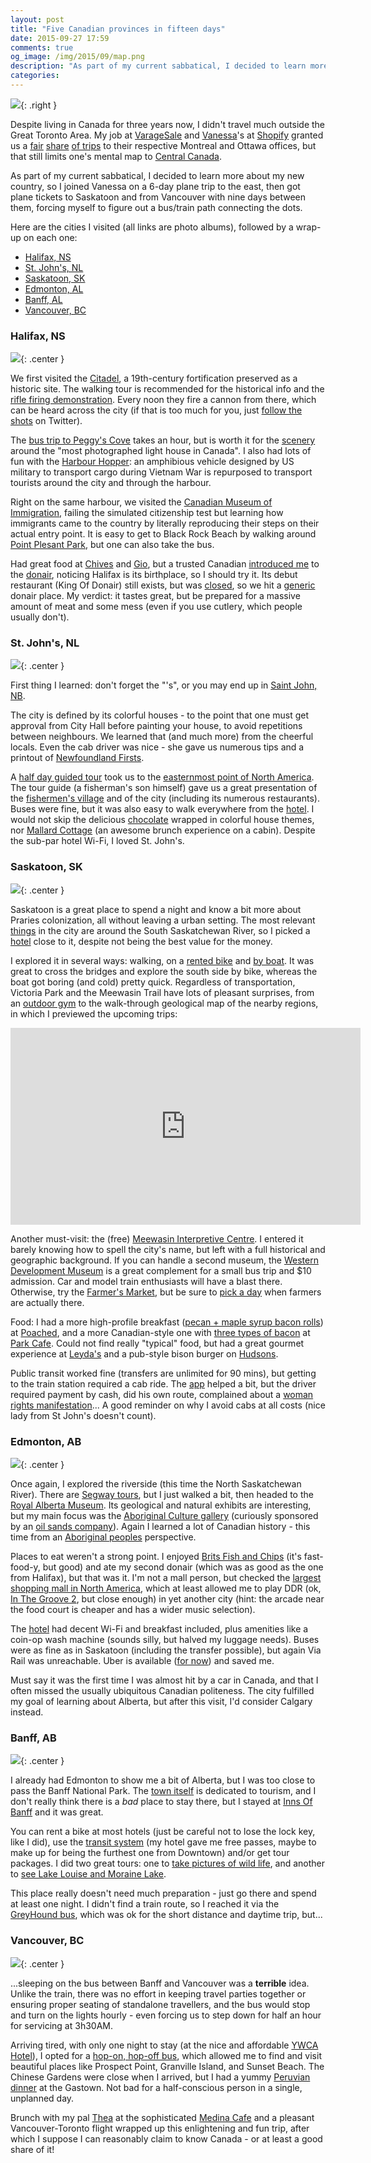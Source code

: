 ```yaml
---
layout: post
title: "Five Canadian provinces in fifteen days"
date: 2015-09-27 17:59
comments: true
og_image: /img/2015/09/map.png
description: "As part of my current sabbatical, I decided to learn more about Canada. This is a wrap-up on this 6-city, 5-province trip"
categories:
---
```


![](/img/2015/09/map.png){: .right }

Despite living in Canada for three years now, I didn't travel much outside the Great Toronto Area. My job at [VarageSale][1] and [Vanessa][2]'s at [Shopify][3] granted us a [fair][4] [share][5] [of trips][6] to their respective Montreal and Ottawa offices, but that still limits one's mental map to [Central Canada][7].

As part of my current sabbatical, I decided to learn more about my new country, so I joined Vanessa on a 6-day plane trip to the east, then got plane tickets to Saskatoon and from Vancouver with nine days between them, forcing myself to figure out a bus/train path connecting the dots.

Here are the cities I visited (all links are photo albums), followed by a wrap-up on each one:

- [Halifax, NS][8]
- [St. John's, NL][9]
- [Saskatoon, SK][10]
- [Edmonton, AL][11]
- [Banff, AL][12]
- [Vancouver, BC][13]

<!--more-->

### Halifax, NS

![](/img/2015/09/halifax.jpg){: .center }

We first visited the [Citadel][45], a 19th-century fortification preserved as a historic site. The walking tour is recommended for the historical info and the [rifle firing demonstration][46]. Every noon they fire a cannon from there, which can be heard across the city (if that is too much for you, just [follow the shots][47] on Twitter).

The [bus trip to Peggy's Cove][48] takes an hour, but is worth it for the [scenery][49] around the "most photographed light house in Canada". I also had lots of fun with the [Harbour Hopper][50]: an amphibious vehicle designed by US military to transport cargo during Vietnam War is repurposed to transport tourists around the city and through the harbour.

Right on the same harbour, we visited the [Canadian Museum of Immigration][51], failing the simulated citizenship test but learning how immigrants came to the country by literally reproducing their steps on their actual entry point. It is easy to get to Black Rock Beach by walking around [Point Plesant Park][52], but one can also take the bus.

Had great food at [Chives][53] and [Gio][54], but a trusted Canadian [introduced me][43] to the [donair][74], noticing Halifax is its birthplace, so I should try it. Its debut restaurant (King Of Donair) still exists, but was [closed][44], so we hit a [generic][64] donair place. My verdict: it tastes great, but be prepared for a massive amount of meat and some mess (even if you use cutlery, which people usually don't).

### St. John's, NL

![](/img/2015/09/stjohns.jpg){: .center }

First thing I learned: don't forget the "'s", or you may end up in [Saint John, NB][14].

The city is defined by its colorful houses - to the point that one must get approval from City Hall before painting your house, to avoid repetitions between neighbours. We learned that (and much more) from the cheerful locals. Even the cab driver was nice - she gave us numerous tips and a printout of [Newfoundland Firsts][62].

A [half day guided tour][65] took us to the [easternmost point of North America][61]. The tour guide (a fisherman's son himself) gave us a great presentation of the [fishermen's village][66] and of the city (including its numerous restaurants). Buses were fine, but it was also easy to walk everywhere from the [hotel][63]. I would not skip the delicious [chocolate][67] wrapped in colorful house themes, nor [Mallard Cottage][60] (an awesome brunch experience on a cabin). Despite the sub-par hotel Wi-Fi, I loved St. John's.

### Saskatoon, SK

![](/img/2015/09/saskatoon.jpg){: .center }

Saskatoon is a great place to spend a night and know a bit more about Praries colonization, all without leaving a urban setting. The most relevant [things][18] in the city are around the South Saskatchewan River, so I picked a [hotel][19] close to it, despite not being the best value for the money.

I explored it in several ways: walking, on a [rented bike][25] and [by boat][24]. It was great to cross the bridges and explore the south side by bike, whereas the boat got boring (and cold) pretty quick. Regardless of transportation, Victoria Park and the Meewasin Trail have lots of pleasant surprises, from an [outdoor gym][27] to the walk-through geological map of the nearby regions, in which I previewed the upcoming trips:

<center><iframe width="560" height="315" src="https://www.youtube.com/embed/thOfybt1kjw" frameborder="0" allowfullscreen></iframe></center>

Another must-visit: the (free) [Meewasin Interpretive Centre][23]. I entered it barely knowing how to spell the city's name, but left with a full historical and geographic background. If you can handle a second museum, the [Western Development Museum][28] is a great complement for a small bus trip and $10 admission. Car and model train enthusiasts will have a blast there. Otherwise, try the [Farmer's Market][21], but be sure to [pick a day][22] when farmers are actually there.

Food: I had a more high-profile breakfast ([pecan + maple syrup bacon rolls][16]) at [Poached][17], and a more Canadian-style one with [three types of bacon][29] at [Park Cafe][30]. Could not find really "typical" food, but had a great gourmet experience at [Leyda's][39] and a pub-style bison burger on [Hudsons][40].

Public transit worked fine (transfers are unlimited for 90 mins), but getting to the train station required a cab ride. The [app][31] helped a bit, but the driver required payment by cash, did his own route, complained about a [woman rights manifestation][42]... A good reminder on why I avoid cabs at all costs (nice lady from St John's doesn't count).

### Edmonton, AB

![](/img/2015/09/edmonton.jpg){: .center }

Once again, I explored the riverside (this time the North Saskatchewan River). There are [Segway tours][33], but I just walked a bit, then headed to the [Royal Alberta Museum][34]. Its geological and natural exhibits are interesting, but my main focus was the [Aboriginal Culture gallery][35] (curiously sponsored by an [oil sands company][42]). Again I learned a lot of Canadian history - this time from an [Aboriginal peoples][75] perspective.

Places to eat weren't a strong point. I enjoyed [Brits Fish and Chips][37] (it's fast-food-y, but good) and ate my second donair (which was as good as the one from Halifax), but that was it. I'm not a mall person, but checked the [largest shopping mall in North America][36], which at least allowed me to play DDR (ok, [In The Groove 2][38], but close enough) in yet another city (hint: the arcade near the food court is cheaper and has a wider music selection).

The [hotel][32] had decent Wi-Fi and breakfast included, plus amenities like a coin-op wash machine (sounds silly, but halved my luggage needs). Buses were as fine as in Saskatoon (including the transfer possible), but again Via Rail was unreachable. Uber is available ([for now][41]) and saved me.

Must say it was the first time I was almost hit by a car in Canada, and that I often missed the usually ubiquitous Canadian politeness. The city fulfilled my goal of learning about Alberta, but after this visit, I'd consider Calgary instead.

### Banff, AB

![](/img/2015/09/banff.jpg){: .center }

I already had Edmonton to show me a bit of Alberta, but I was too close to pass the Banff National Park. The [town itself][73] is dedicated to tourism, and I don't really think there is a *bad* place to stay there, but I stayed at [Inns Of Banff][68] and it was great.

You can rent a bike at most hotels (just be careful not to lose the lock key, like I did), use the [transit system][69] (my hotel gave me free passes, maybe to make up for being the furthest one from Downtown) and/or get tour packages. I did two great tours: one to [take pictures of wild life][70], and another to [see Lake Louise and Moraine Lake][71].

This place really doesn't need much preparation - just go there and spend at least one night. I didn't find a train route, so I reached it via the [GreyHound bus][55], which was ok for the short distance and daytime trip, but...

### Vancouver, BC

![](/img/2015/09/vancouver.jpg){: .center }

...sleeping on the bus between Banff and Vancouver was a **terrible** idea. Unlike the train, there was no effort in keeping travel parties together or ensuring proper seating of standalone travellers, and the bus would stop and turn on the lights hourly - even forcing us to step down for half an hour for servicing at 3h30AM.

Arriving tired, with only one night to stay (at the nice and affordable [YWCA Hotel][56]), I opted for a [hop-on, hop-off bus][57], which allowed me to find and visit beautiful places like Prospect Point, Granville Island, and Sunset Beach. The Chinese Gardens were close when I arrived, but I had a yummy [Peruvian dinner][58] at the Gastown. Not bad for a half-conscious person in a single, unplanned day.

Brunch with my pal [Thea][72] at the sophisticated [Medina Cafe][59] and a pleasant Vancouver-Toronto flight wrapped up this enlightening and fun trip, after which I suppose I can reasonably claim to know Canada - or at least a good share of it!

[1]: https://www.varagesale.com
[2]: http://baniverso.com/
[3]: https://jobs.lever.co/shopify?lever-via=eOVOUtKqCt
[4]: https://www.flickr.com/photos/chesterbr/albums/72157646447566786
[5]: https://www.flickr.com/photos/chesterbr/albums/72157632322432856
[6]: https://www.flickr.com/photos/chesterbr/albums/72157632672354625
[7]: https://en.wikipedia.org/wiki/Central_Canada
[8]: https://www.flickr.com/photos/chesterbr/albums/72157658338047121
[9]: https://www.flickr.com/photos/chesterbr/albums/72157658435016932
[10]: https://www.flickr.com/photos/chesterbr/albums/72157658761389972
[11]: https://www.flickr.com/photos/chesterbr/sets/72157658827718622
[12]: https://www.flickr.com/photos/chesterbr/sets/72157658531216390
[13]: https://www.flickr.com/photos/chesterbr/sets/72157656689273644
[14]: https://en.wikipedia.org/wiki/Saint_John,_New_Brunswick
[15]: https://www.youtube.com/watch?v=1wc-AQJ2MYo
[16]: https://instagram.com/p/7qMj0lAMml/?taken-by=chester_br
[17]: http://www.thestarphoenix.com/life/Poached+Flint+location+twice+nice/7893425/story.html
[18]: http://www.riverlanding.ca/
[19]: http://www.hotelsenator.ca/
[20]: http://www.yxetours.com/#!tour-info/cgeov
[21]: http://www.saskatoonfarmersmarket.com/
[22]: http://www.saskatoonfarmersmarket.com/hours/
[23]: http://meewasin.com/visitors/meewasin-valley-centre/
[24]: http://www.theprairielily.com/
[25]: http://www.bikeuniverse.net/
[27]: https://www.flickr.com/photos/chesterbr/21512206712/in/album-72157658761389972/
[28]: http://wdm.ca/stoon.html
[29]: https://www.flickr.com/photos/chesterbr/21279684640/in/album-72157658761389972/
[30]: http://www.parkcafe.ca/
[31]: https://www.gatalabs.com/
[32]: http://www.comfortinnedmonton.com/
[33]: http://www.rivervalleyadventure.com
[34]: http://www.royalalbertamuseum.ca/
[35]: http://www.royalalbertamuseum.ca/exhibits/permanent.cfm?id=17
[36]: https://en.wikipedia.org/wiki/West_Edmonton_Mall
[37]: http://www.britsfishandchipsab.com/
[38]: https://en.wikipedia.org/wiki/In_the_Groove_2
[39]: http://www.leydas.ca/
[40]: http://hudsonscanadaspub.com/location/saskatoon/
[41]: http://edmontonjournal.com/news/local-news/edmonton-officials-oppose-uber-regulating-own-drivers
[42]: https://www.flickr.com/photos/chesterbr/20938221274/in/album-72157658761389972/
[43]: https://www.facebook.com/chesterbr/posts/10153164852626915?comment_id=10153165180396915
[44]: https://www.flickr.com/photos/chesterbr/20614696953/in/album-72157658338047121/
[45]: https://en.wikipedia.org/wiki/Citadel_Hill_%28Fort_George%29
[46]: https://vine.co/v/etW5txJFOE7
[47]: https://twitter.com/halifaxnoongun
[48]: http://www.grayline.com/tours/halifax/peggys-cove-tour-5858_12/
[49]: http://www.novascotia.com/see-do/attractions/peggys-cove-village-and-lighthouse/1468
[50]: http://www.novascotia.com/see-do/tours/harbour-hopper/2346
[51]: http://www.pier21.ca/home/
[52]: http://www.pointpleasantpark.ca/en/home/default.aspx
[53]: http://www.chives.ca/
[54]: http://giohalifax.com/
[55]: https://www.greyhound.ca
[56]: http://ywcavan.org/hotel
[57]: https://westcoastsightseeing.com/hop-on-hop-off/sightseeing-pass/
[58]: http://silvestregustolatino.com/magento/
[59]: http://www.yelp.ca/biz/medina-cafe-vancouver
[60]: http://mallardcottage.ca/
[61]: https://en.wikipedia.org/wiki/Cape_Spear
[62]: http://www.upalong.org/newfiejokesDb.asp?id=43
[63]: http://www.stjohnsqualityhotel.com/
[64]: http://johnnyksdonair.com/
[65]: http://www.mccarthysparty.com/daytours.php?p=stjohns
[66]: https://en.wikipedia.org/wiki/Quidi_Vidi
[67]: http://www.newfoundlandchocolatecompany.com/
[68]: http://www.innsofbanff.com/
[69]: http://roamtransit.com/
[70]: http://www.banfftours.com/banff-activities-and-tours/summer/wildlife-viewing/evening-wildlife-safari
[71]: http://www.banfftours.com/banff-activities-and-tours/summer/Banff-Tours/lake-louise-moraine-lake
[72]: https://www.facebook.com/theachowart
[73]: https://en.wikipedia.org/wiki/Banff,_Alberta
[74]: https://en.wikipedia.org/wiki/Doner_kebab#Canada
[75]: https://en.wikipedia.org/wiki/Aboriginal_peoples_in_Canada
